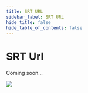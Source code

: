 ```yaml
---
title: SRT URL
sidebar_label: SRT URL
hide_title: false
hide_table_of_contents: false
---
```


# SRT Url

Coming soon...

![](https://ossrs.net/gif/v1/sls.gif?site=ossrs.io&path=/lts/doc/en/v5/srt-url)


